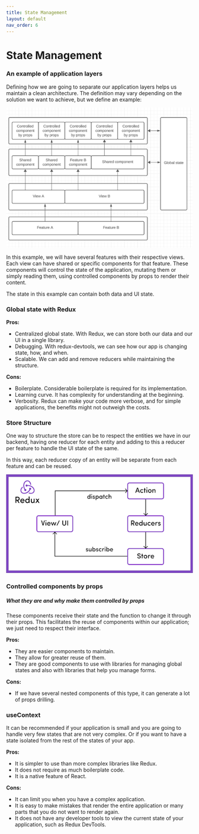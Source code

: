 ```yaml
---
title: State Management
layout: default
nav_order: 6
---
```


# State Management

### An example of application layers

Defining how we are going to separate our application layers helps us maintain a clean architecture. The definition may vary depending on the solution we want to achieve, but we define an example:

![app-layers](../assets/img/state-1.png)

In this example, we will have several features with their respective views. Each view can have shared or specific components for that feature. These components will control the state of the application, mutating them or simply reading them, using controlled components by props to render their content.

The state in this example can contain both data and UI state.

### Global state with Redux

**Pros:**

- Centralized global state. With Redux, we can store both our data and our UI in a single library.
- Debugging. With redux-devtools, we can see how our app is changing state, how, and when.
- Scalable. We can add and remove reducers while maintaining the structure.

**Cons:**

- Boilerplate. Considerable boilerplate is required for its implementation.
- Learning curve. It has complexity for understanding at the beginning.
- Verbosity. Redux can make your code more verbose, and for simple applications, the benefits might not outweigh the costs.

### Store Structure

One way to structure the store can be to respect the entities we have in our backend, having one reducer for each entity and adding to this a reducer per feature to handle the UI state of the same.

In this way, each reducer copy of an entity will be separate from each feature and can be reused.

![redux-structure](../assets/img/state-2.png)

### Controlled components by props

##### What they are and why make them controlled by props

These components receive their state and the function to change it through their props. This facilitates the reuse of components within our application; we just need to respect their interface.

**Pros:**

- They are easier components to maintain.
- They allow for greater reuse of them.
- They are good components to use with libraries for managing global states and also with libraries that help you manage forms.

**Cons:**

- If we have several nested components of this type, it can generate a lot of props drilling.

### useContext

It can be recommended if your application is small and you are going to handle very few states that are not very complex. Or if you want to have a state isolated from the rest of the states of your app.

**Pros:**

- It is simpler to use than more complex libraries like Redux.
- It does not require as much boilerplate code.
- It is a native feature of React.

**Cons:**

- It can limit you when you have a complex application.
- It is easy to make mistakes that render the entire application or many parts that you do not want to render again.
- It does not have any developer tools to view the current state of your application, such as Redux DevTools.
